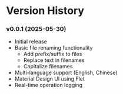 # Version History

### v0.0.1 (2025-05-30)
- Initial release
- Basic file renaming functionality
  - Add prefix/suffix to files
  - Replace text in filenames
  - Capitalize filenames
- Multi-language support (English, Chinese)
- Material Design UI using Flet
- Real-time operation logging